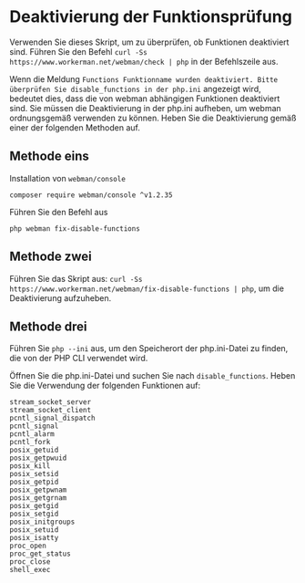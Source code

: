 # Deaktivierung der Funktionsprüfung

Verwenden Sie dieses Skript, um zu überprüfen, ob Funktionen deaktiviert sind. Führen Sie den Befehl ```curl -Ss https://www.workerman.net/webman/check | php``` in der Befehlszeile aus.

Wenn die Meldung ```Functions Funktionname wurden deaktiviert. Bitte überprüfen Sie disable_functions in der php.ini``` angezeigt wird, bedeutet dies, dass die von webman abhängigen Funktionen deaktiviert sind. Sie müssen die Deaktivierung in der php.ini aufheben, um webman ordnungsgemäß verwenden zu können.
Heben Sie die Deaktivierung gemäß einer der folgenden Methoden auf.

## Methode eins
Installation von `webman/console`
```
composer require webman/console ^v1.2.35
```

Führen Sie den Befehl aus
```
php webman fix-disable-functions
```

## Methode zwei

Führen Sie das Skript aus: `curl -Ss https://www.workerman.net/webman/fix-disable-functions | php`, um die Deaktivierung aufzuheben.

## Methode drei

Führen Sie `php --ini` aus, um den Speicherort der php.ini-Datei zu finden, die von der PHP CLI verwendet wird.

Öffnen Sie die php.ini-Datei und suchen Sie nach `disable_functions`. Heben Sie die Verwendung der folgenden Funktionen auf:
```
stream_socket_server
stream_socket_client
pcntl_signal_dispatch
pcntl_signal
pcntl_alarm
pcntl_fork
posix_getuid
posix_getpwuid
posix_kill
posix_setsid
posix_getpid
posix_getpwnam
posix_getgrnam
posix_getgid
posix_setgid
posix_initgroups
posix_setuid
posix_isatty
proc_open
proc_get_status
proc_close
shell_exec
```
